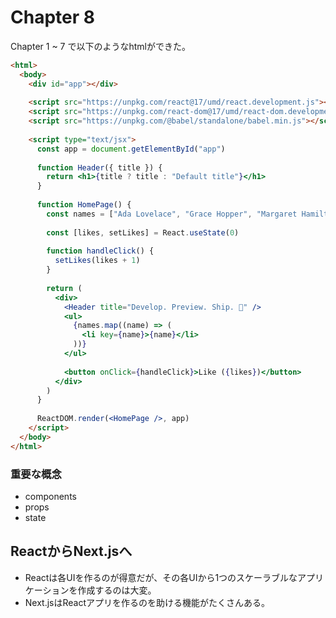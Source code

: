 # Chapter 8

Chapter 1 ~ 7 で以下のようなhtmlができた。

```html
<html>
  <body>
    <div id="app"></div>
 
    <script src="https://unpkg.com/react@17/umd/react.development.js"></script>
    <script src="https://unpkg.com/react-dom@17/umd/react-dom.development.js"></script>
    <script src="https://unpkg.com/@babel/standalone/babel.min.js"></script>
 
    <script type="text/jsx">
      const app = document.getElementById("app")
 
      function Header({ title }) {
        return <h1>{title ? title : "Default title"}</h1>
      }
 
      function HomePage() {
        const names = ["Ada Lovelace", "Grace Hopper", "Margaret Hamilton"]
 
        const [likes, setLikes] = React.useState(0)
 
        function handleClick() {
          setLikes(likes + 1)
        }
 
        return (
          <div>
            <Header title="Develop. Preview. Ship. 🚀" />
            <ul>
              {names.map((name) => (
                <li key={name}>{name}</li>
              ))}
            </ul>
 
            <button onClick={handleClick}>Like ({likes})</button>
          </div>
        )
      }
 
      ReactDOM.render(<HomePage />, app)
    </script>
  </body>
</html>
```

### 重要な概念
- components
- props
- state


## ReactからNext.jsへ 

- Reactは各UIを作るのが得意だが、その各UIから1つのスケーラブルなアプリケーションを作成するのは大変。
- Next.jsはReactアプリを作るのを助ける機能がたくさんある。